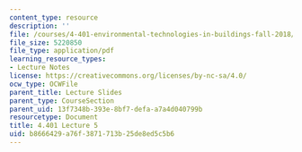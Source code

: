 ```yaml
---
content_type: resource
description: ''
file: /courses/4-401-environmental-technologies-in-buildings-fall-2018/b8666429a76f3871713b25de8ed5c5b6_MIT4_401F18_lec5.pdf
file_size: 5220850
file_type: application/pdf
learning_resource_types:
- Lecture Notes
license: https://creativecommons.org/licenses/by-nc-sa/4.0/
ocw_type: OCWFile
parent_title: Lecture Slides
parent_type: CourseSection
parent_uid: 13f7348b-393e-8bf7-defa-a7a4d040799b
resourcetype: Document
title: 4.401 Lecture 5
uid: b8666429-a76f-3871-713b-25de8ed5c5b6
---
```

